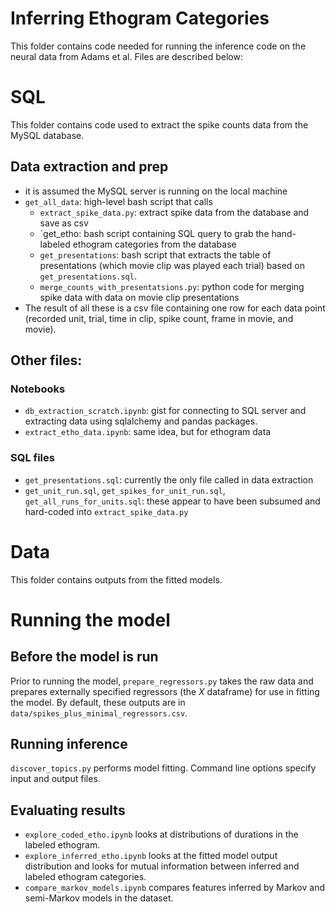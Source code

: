 # Inferring Ethogram Categories
This folder contains code needed for running the inference code on the neural data from Adams et al. Files are described below:

# SQL
This folder contains code used to extract the spike counts data from the MySQL database.

## Data extraction and prep
- it is assumed the MySQL server is running on the local machine
- `get_all_data`: high-level bash script that calls
    - `extract_spike_data.py`: extract spike data from the database and save as csv
    - `get_etho: bash script containing SQL query to grab the hand-labeled ethogram categories from the database
    - `get_presentations`: bash script that extracts the table of presentations (which movie clip was played each trial) based on `get_presentations.sql`.
    - `merge_counts_with_presentatsions.py`: python code for merging spike data with data on movie clip presentations
- The result of all these is a csv file containing one row for each data point (recorded unit, trial, time in clip, spike count, frame in movie, and movie).

## Other files:

### Notebooks
- `db_extraction_scratch.ipynb`: gist for connecting to SQL server and extracting data using sqlalchemy and pandas packages.
-  `extract_etho_data.ipynb`: same idea, but for ethogram data

### SQL files
- `get_presentations.sql`: currently the only file called in data extraction
- `get_unit_run.sql`, `get_spikes_for_unit_run.sql`, `get_all_runs_for_units.sql`: these appear to have been subsumed and hard-coded into `extract_spike_data.py`

# Data
This folder contains outputs from the fitted models.

# Running the model

## Before the model is run
Prior to running the model, `prepare_regressors.py` takes the raw data and prepares externally specified regressors (the $X$ dataframe) for use in fitting the model. By default, these outputs are in `data/spikes_plus_minimal_regressors.csv`.

## Running inference
`discover_topics.py` performs model fitting. Command line options specify input and output files.

## Evaluating results
- `explore_coded_etho.ipynb` looks at distributions of durations in the labeled ethogram.
- `explore_inferred_etho.ipynb` looks at the fitted model output distribution and looks for mutual information between inferred and labeled ethogram categories.
- `compare_markov_models.ipynb` compares features inferred by Markov and semi-Markov models in the dataset.